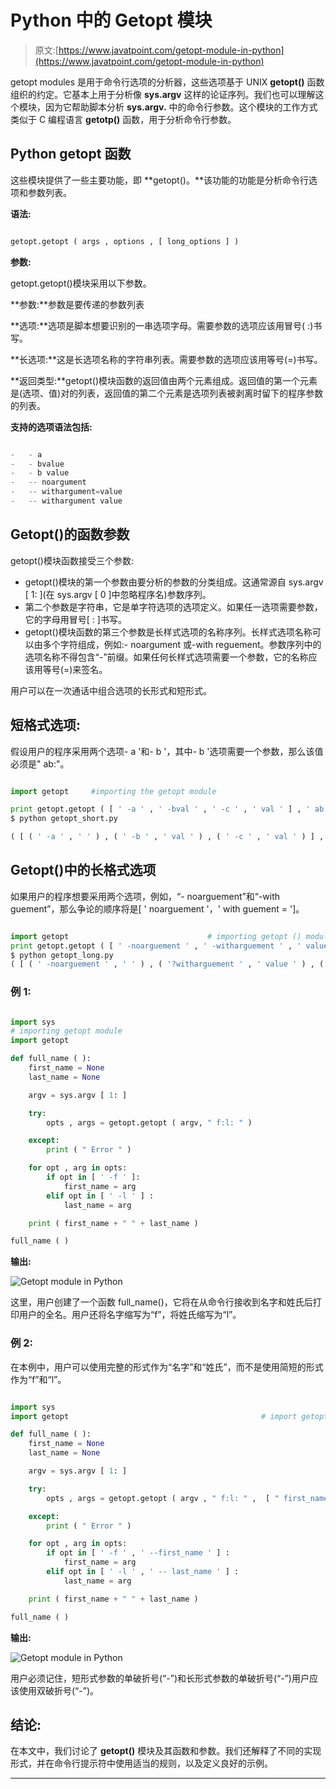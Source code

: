 # Python 中的 Getopt 模块

> 原文:[https://www.javatpoint.com/getopt-module-in-python](https://www.javatpoint.com/getopt-module-in-python)

getopt modules 是用于命令行选项的分析器，这些选项基于 UNIX **getopt()** 函数组织的约定。它基本上用于分析像 **sys.argv** 这样的论证序列。我们也可以理解这个模块，因为它帮助脚本分析 **sys.argv.** 中的命令行参数。这个模块的工作方式类似于 C 编程语言 **getotp()** 函数，用于分析命令行参数。

## Python getopt 函数

这些模块提供了一些主要功能，即 **getopt()。**该功能的功能是分析命令行选项和参数列表。

**语法:**

```py

getopt.getopt ( args , options , [ long_options ] )

```

**参数:**

getopt.getopt()模块采用以下参数。

**参数:**参数是要传递的参数列表

**选项:**选项是脚本想要识别的一串选项字母。需要参数的选项应该用冒号( :)书写。

**长选项:**这是长选项名称的字符串列表。需要参数的选项应该用等号(=)书写。

**返回类型:**getopt()模块函数的返回值由两个元素组成。返回值的第一个元素是(选项、值)对的列表，返回值的第二个元素是选项列表被剥离时留下的程序参数的列表。

**支持的选项语法包括:**

```py

-	- a
-	- bvalue
-	- b value
-	-- noargument
-	-- withargument=value
-	-- withargument value

```

## Getopt()的函数参数

getopt()模块函数接受三个参数:

*   getopt()模块的第一个参数由要分析的参数的分类组成。这通常源自 sys.argv [ 1: ](在 sys.argv [ 0 ]中忽略程序名)参数序列。
*   第二个参数是字符串，它是单字符选项的选项定义。如果任一选项需要参数，它的字母用冒号[ : ]书写。
*   getopt()模块函数的第三个参数是长样式选项的名称序列。长样式选项名称可以由多个字符组成，例如:- noargument 或-with reguement。参数序列中的选项名称不得包含“-”前缀。如果任何长样式选项需要一个参数，它的名称应该用等号(=)来签名。

用户可以在一次通话中组合选项的长形式和短形式。

## 短格式选项:

假设用户的程序采用两个选项- a '和- b '，其中- b '选项需要一个参数，那么该值必须是" ab:"。

```py

import getopt     #importing the getopt module

print getopt.getopt ( [ ' -a ' , ' -bval ' , ' -c ' , ' val ' ] , ' ab:c: ' )
$ python getopt_short.py

( [ ( ' -a ' , ' ' ) , ( ' -b ' , ' val ' ) , ( ' -c ' , ' val ' ) ] , [ ] )

```

## Getopt()中的长格式选项

如果用户的程序想要采用两个选项，例如，“- noarguement”和“-with guement”，那么争论的顺序将是[ ' noarguement '，' with guement = ']。

```py

import getopt                               # importing getopt () module
print getopt.getopt ( [ ' -noarguement ' , ' -witharguement ' , ' value ' , ' -witharguement2 = another ' ] , '  ' , [ ' noarguement ' , ' witharguement = ' , ' witharguement2 = ' ] )
$ python getopt_long.py
( [ ( ' -noarguement ' , ' ' ) , ( '?witharguement ' , ' value ' ) , ( ' -witharguement2 ' , ' another ' ) ] , [ ] )

```

### 例 1:

```py

import sys                                                 
# importing getopt module                         
import getopt  

def full_name ( ): 
    first_name = None
    last_name = None

    argv = sys.argv [ 1: ] 

    try: 
        opts , args = getopt.getopt ( argv, " f:l: " ) 

    except: 
        print ( " Error " ) 

    for opt , arg in opts: 
        if opt in [ ' -f ' ]: 
            first_name = arg 
        elif opt in [ ' -l ' ] : 
            last_name = arg 

    print ( first_name + " " + last_name ) 

full_name ( ) 

```

**输出:**

![Getopt module in Python](img/cdd1f6a5173a3b2c3791aedce4aeef93.png)

这里，用户创建了一个函数 full_name()，它将在从命令行接收到名字和姓氏后打印用户的全名。用户还将名字缩写为“f”，将姓氏缩写为“l”。

### 例 2:

在本例中，用户可以使用完整的形式作为“名字”和“姓氏”，而不是使用简短的形式作为“f”和“l”。

```py

import sys                                                 
import getopt                                           # import getopt module         

def full_name ( ): 
    first_name = None
    last_name = None

    argv = sys.argv [ 1: ] 

    try: 
        opts , args = getopt.getopt ( argv , " f:l: " ,  [ " first_name = " , " last_name = " ] ) 

    except: 
        print ( " Error " ) 

    for opt , arg in opts: 
        if opt in [ ' -f ' , ' --first_name ' ] : 
            first_name = arg 
        elif opt in [ ' -l ' , ' -- last_name ' ] : 
            last_name = arg 

    print ( first_name + " " + last_name ) 

full_name ( ) 

```

**输出:**

![Getopt module in Python](img/219fdba2c73e04e9a8dbd8ddc5b64b2f.png)

用户必须记住，短形式参数的单破折号(“-”)和长形式参数的单破折号(“-”)用户应该使用双破折号(“-”)。

## 结论:

在本文中，我们讨论了 **getopt()** 模块及其函数和参数。我们还解释了不同的实现形式，并在命令行提示符中使用适当的规则，以及定义良好的示例。

* * *